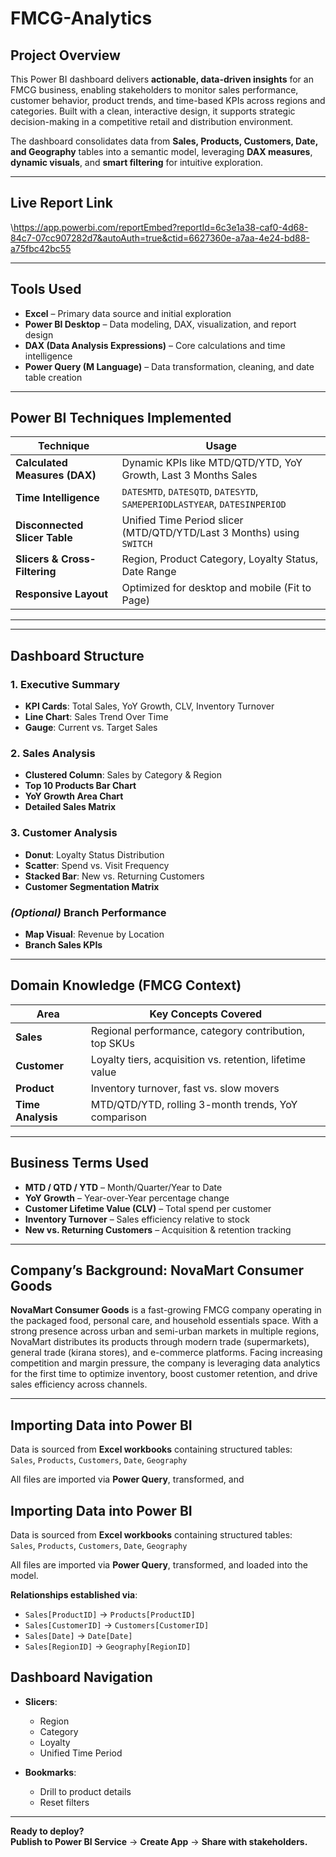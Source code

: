 # FMCG-Analytics


## Project Overview  
This Power BI dashboard delivers **actionable, data-driven insights** for an FMCG business, enabling stakeholders to monitor sales performance, customer behavior, product trends, and time-based KPIs across regions and categories. Built with a clean, interactive design, it supports strategic decision-making in a competitive retail and distribution environment.

The dashboard consolidates data from **Sales, Products, Customers, Date, and Geography** tables into a semantic model, leveraging **DAX measures**, **dynamic visuals**, and **smart filtering** for intuitive exploration.

---

## Live Report Link  
\https://app.powerbi.com/reportEmbed?reportId=6c3e1a38-caf0-4d68-84c7-07cc907282d7&autoAuth=true&ctid=6627360e-a7aa-4e24-bd88-a75fbc42bc55

---

## Tools Used  
- **Excel** – Primary data source and initial exploration  
- **Power BI Desktop** – Data modeling, DAX, visualization, and report design  
- **DAX (Data Analysis Expressions)** – Core calculations and time intelligence  
- **Power Query (M Language)** – Data transformation, cleaning, and date table creation  

---

## Power BI Techniques Implemented  

| Technique | Usage |
|--------|-------|
| **Calculated Measures (DAX)** | Dynamic KPIs like MTD/QTD/YTD, YoY Growth, Last 3 Months Sales |
| **Time Intelligence** | `DATESMTD`, `DATESQTD`, `DATESYTD`, `SAMEPERIODLASTYEAR`, `DATESINPERIOD` |
| **Disconnected Slicer Table** | Unified Time Period slicer (MTD/QTD/YTD/Last 3 Months) using `SWITCH` |
| **Slicers & Cross-Filtering** | Region, Product Category, Loyalty Status, Date Range |
| **Responsive Layout** | Optimized for desktop and mobile (Fit to Page) |

---


---

## Dashboard Structure  

### 1. **Executive Summary**  
- **KPI Cards**: Total Sales, YoY Growth, CLV, Inventory Turnover  
- **Line Chart**: Sales Trend Over Time  
- **Gauge**: Current vs. Target Sales  

### 2. **Sales Analysis**  
- **Clustered Column**: Sales by Category & Region  
- **Top 10 Products Bar Chart**  
- **YoY Growth Area Chart**  
- **Detailed Sales Matrix**  

### 3. **Customer Analysis**  
- **Donut**: Loyalty Status Distribution  
- **Scatter**: Spend vs. Visit Frequency  
- **Stacked Bar**: New vs. Returning Customers  
- **Customer Segmentation Matrix**  

### *(Optional)* **Branch Performance**  
- **Map Visual**: Revenue by Location  
- **Branch Sales KPIs**  

---

## Domain Knowledge (FMCG Context)  

| Area | Key Concepts Covered |
|------|------------------------|
| **Sales** | Regional performance, category contribution, top SKUs |
| **Customer** | Loyalty tiers, acquisition vs. retention, lifetime value |
| **Product** | Inventory turnover, fast vs. slow movers |
| **Time Analysis** | MTD/QTD/YTD, rolling 3-month trends, YoY comparison |

---

## Business Terms Used  

- **MTD / QTD / YTD** – Month/Quarter/Year to Date  
- **YoY Growth** – Year-over-Year percentage change  
- **Customer Lifetime Value (CLV)** – Total spend per customer  
- **Inventory Turnover** – Sales efficiency relative to stock  
- **New vs. Returning Customers** – Acquisition & retention tracking  

---

## Company’s Background: NovaMart Consumer Goods  
**NovaMart Consumer Goods** is a fast-growing FMCG company operating in the packaged food, personal care, and household essentials space. With a strong presence across urban and semi-urban markets in multiple regions, NovaMart distributes its products through modern trade (supermarkets), general trade (kirana stores), and e-commerce platforms. Facing increasing competition and margin pressure, the company is leveraging data analytics for the first time to optimize inventory, boost customer retention, and drive sales efficiency across channels.

---

## Importing Data into Power BI  
Data is sourced from **Excel workbooks** containing structured tables:  
`Sales`, `Products`, `Customers`, `Date`, `Geography`  

All files are imported via **Power Query**, transformed, and

## Importing Data into Power BI  
Data is sourced from **Excel workbooks** containing structured tables:  
`Sales`, `Products`, `Customers`, `Date`, `Geography`  

All files are imported via **Power Query**, transformed, and loaded into the model.  

**Relationships established via**:  
- `Sales[ProductID]` → `Products[ProductID]`  
- `Sales[CustomerID]` → `Customers[CustomerID]`  
- `Sales[Date]` → `Date[Date]`  
- `Sales[RegionID]` → `Geography[RegionID]`  
## Dashboard Navigation  

- **Slicers**:  
  - Region  
  - Category  
  - Loyalty  
  - Unified Time Period  

- **Bookmarks**:  
  - Drill to product details  
  - Reset filters   

---

**Ready to deploy?**  
**Publish to Power BI Service** → **Create App** → **Share with stakeholders.**
